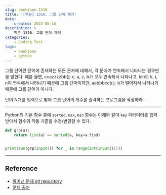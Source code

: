 ```yaml
---
slug: baekjoon-1316
title: '[백준] 1316. 그룹 단어 체커'
date:
    created: 2023-05-16
description: >
    백준 1316. 그룹 단어 체커
categories:
    - Coding Test
tags:
    - baekjoon
    - python
---
```


그룹 단어란 단어에 존재하는 모든 문자에 대해서, 각 문자가 연속해서 나타나는 경우만을 말한다. 예를 들면, ccazzzzbb는 c, a, z, b가 모두 연속해서 나타나고, kin도 k, i, n이 연속해서 나타나기 때문에 그룹 단어이지만, aabbbccb는 b가 떨어져서 나타나기 때문에 그룹 단어가 아니다.

단어 N개를 입력으로 받아 그룹 단어의 개수를 출력하는 프로그램을 작성하라.  

<!-- more -->

---

Python의 기본 함수 중에 `sorted`, `max`, `min` 함수는 아래와 같이 `key` 파라미터를 입력 받아서 함수의 작동 기준을 수정/변경할 수 있다.  

```python
def grp(a):
    return list(a) == sorted(a, key=a.find)


print(sum(grp(input()) for _ in range(int(input()))))
```

---
## Reference
- [풀어낸 문제 git repository](https://github.com/djccnt15/coding_test)
- [문제 출처](https://www.acmicpc.net/problem/1316)
